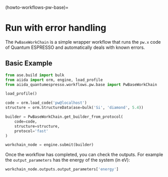 (howto-workflows-pw-base)=

# Run with error handling

The `PwBaseWorkChain` is a simple wrapper workflow that runs the `pw.x` code of Quantum ESPRESSO and automatically deals with known errors.


## Basic Example

```python
from ase.build import bulk
from aiida import orm, engine, load_profile
from aiida_quantumespresso.workflows.pw.base import PwBaseWorkChain

load_profile()

code = orm.load_code('pw@localhost')
structure = orm.StructureData(ase=bulk('Si', 'diamond', 5.4))

builder = PwBaseWorkChain.get_builder_from_protocol(
    code=code,
    structure=structure,
    protocol='fast'
)

workchain_node = engine.submit(builder)
```

Once the workflow has completed, you can check the outputs.
For example the `output_parameters` has the energy of the system (in eV):

```python
workchain_node.outputs.output_parameters['energy']
```
